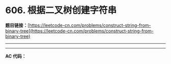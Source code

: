 # 606. 根据二叉树创建字符串

**题目链接：**[https://leetcode-cn.com/problems/construct-string-from-binary-tree](https://leetcode-cn.com/problems/construct-string-from-binary-tree)

---

<Cards card="leetcode_606_construct-string-from-binary-tree"></Cards>

---

**AC 代码：**

```java

```
